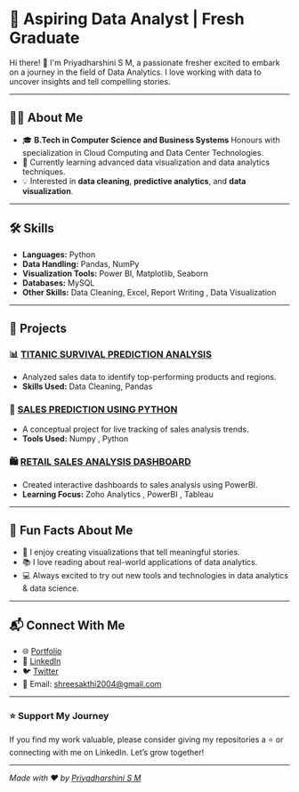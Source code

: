 # 🌟 Aspiring Data Analyst | Fresh Graduate

Hi there! 👋 I'm Priyadharshini S M, a passionate fresher excited to embark on a journey in the field of Data Analytics. I love working with data to uncover insights and tell compelling stories.

---

## 👩‍🎓 About Me

- 🎓 **B.Tech in Computer Science and Business Systems** Honours with specialization in Cloud Computing and Data Center Technologies.
- 🌱 Currently learning advanced data visualization and data analytics techniques.
- 💡 Interested in **data cleaning**, **predictive analytics**, and **data visualization**.

---

## 🛠️ Skills

- **Languages:** Python
- **Data Handling:** Pandas, NumPy
- **Visualization Tools:** Power BI, Matplotlib, Seaborn
- **Databases:** MySQL
- **Other Skills:** Data Cleaning, Excel, Report Writing , Data Visualization 

---

## 📂 Projects

### 📊 [TITANIC SURVIVAL PREDICTION ANALYSIS](https://github.com/Priyadharshini19804/Priyadharshini19804/blob/aade24cd7a149cf0949fc49279c1f3e9a34843a0/TITANIC_SURVIVAL_PREDICTION.ipynb)
- Analyzed sales data to identify top-performing products and regions.
- **Skills Used:** Data Cleaning, Pandas

### 🏬 [SALES PREDICTION USING PYTHON](https://github.com/Priyadharshini19804/Priyadharshini19804/blob/main/SALES_PREDICTION_USING_PYTHON.ipynb)
-  A conceptual project for live tracking of sales analysis trends.
- **Tools Used:** Numpy , Python

### 🛍️ [RETAIL SALES ANALYSIS DASHBOARD](https://github.com/Priyadharshini19804/Ignite/blob/main/Retail_Sales_Analysis_Dashboard.zip)
- Created interactive dashboards to sales analysis using PowerBI.
- **Learning Focus:** Zoho Analytics , PowerBI , Tableau

---

## 🎯 Fun Facts About Me

- 🎨 I enjoy creating visualizations that tell meaningful stories.
- 📚 I love reading about real-world applications of data analytics.
- 💻 Always excited to try out new tools and technologies in data analytics & data science.

---

## 📬 Connect With Me

- 🌐 [Portfolio](https://portfolio-site-eight-red.vercel.app/)  
- 💼 [LinkedIn](https://www.linkedin.com/in/priya-dharshini-19p082004/)  
- 🐦 [Twitter](https://x.com/priya19082004)  
- 📧 Email: shreesakthi2004@gmail.com  

---

### ⭐ Support My Journey

If you find my work valuable, please consider giving my repositories a ⭐ or connecting with me on LinkedIn. Let’s grow together!

---

*Made with ❤️ by [Priyadharshini S M](https://github.com/Priyadharshini19804/)*
